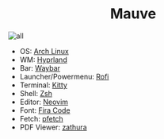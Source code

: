 <h1 align="center">Mauve</h1>

![all](https://user-images.githubusercontent.com/74842863/213454610-bcbd0311-c093-4165-8fd0-5db8ac9d2604.png)

- OS: [Arch Linux](https://archlinux.org/)
- WM: [Hyprland](https://hyprland.org/)
- Bar: [Waybar](https://github.com/Alexays/Waybar)
- Launcher/Powermenu: [Rofi](https://github.com/davatorium/rofi)
- Terminal: [Kitty](https://github.com/davatorium/rofi)
- Shell: [Zsh](https://www.zsh.org/)
- Editor: [Neovim](https://neovim.io/)
- Font: [Fira Code](https://github.com/tonsky/FiraCode)
- Fetch: [pfetch](https://github.com/dylanaraps/pfetch)
- PDF Viewer: [zathura](https://github.com/pwmt/zathura)
